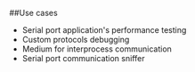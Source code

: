 
##Use cases
- Serial port application's performance testing
- Custom protocols debugging
- Medium for interprocess communication
- Serial port communication sniffer
